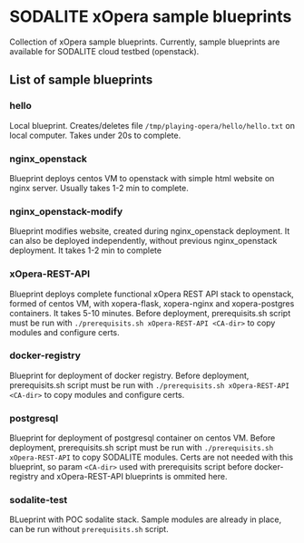 # SODALITE xOpera sample blueprints

Collection of xOpera sample blueprints. Currently, sample blueprints are available for SODALITE cloud testbed (openstack). 

## List of sample blueprints
### hello
Local blueprint. Creates/deletes file `/tmp/playing-opera/hello/hello.txt` on local computer. Takes under 20s to complete.
### nginx_openstack
Blueprint deploys centos VM to openstack with simple html website on nginx server. Usually takes 1-2 min to complete.
### nginx_openstack-modify
Blueprint modifies website, created during nginx_openstack deployment. It can also be deployed independently, without previous nginx_openstack deployment. It takes 1-2 min to complete
### xOpera-REST-API
Blueprint deploys complete functional xOpera REST API stack to openstack, formed of centos VM, with xopera-flask, xopera-nginx and xopera-postgres containers. It takes 5-10 minutes. Before deployment, prerequisits.sh script must be run with `./prerequisits.sh xOpera-REST-API <CA-dir>` to copy modules and configure certs.
### docker-registry
Blueprint for deployment of docker registry. Before deployment, prerequisits.sh script must be run with `./prerequisits.sh xOpera-REST-API <CA-dir>` to copy modules and configure certs.
### postgresql
Blueprint for deployment of postgresql container on centos VM. Before deployment, prerequisits.sh script must be run with `./prerequisits.sh xOpera-REST-API` to copy SODALITE modules. Certs are not needed with this blueprint, so param `<CA-dir>` used with prerequisits script before docker-registry and xOpera-REST-API blueprints is ommited here.  
### sodalite-test
BLueprint with POC sodalite stack. Sample modules are already in place, can be run without `prerequisits.sh` script.
